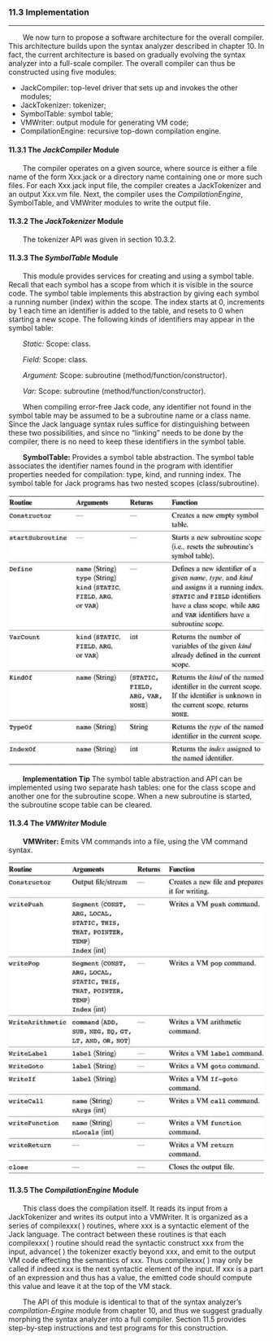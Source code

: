 ### 11.3 Implementation
---


&emsp;&emsp;We now turn to propose a software architecture for the overall compiler. This architecture builds upon the syntax analyzer described in chapter 10. In fact, the current architecture is based on gradually evolving the syntax analyzer into a full-scale compiler. The overall compiler can thus be constructed using five modules:
  * JackCompiler: top-level driver that sets up and invokes the other modules;
  * JackTokenizer: tokenizer;
  * SymbolTable: symbol table;
  * VMWriter: output module for generating VM code;
  * CompilationEngine: recursive top-down compilation engine.



#### 11.3.1 The <em>JackCompiler</em> Module

&emsp;&emsp;The compiler operates on a given source, where source is either a file name of the form Xxx.jack or a directory name containing one or more such files. For each Xxx.jack input file, the compiler creates a JackTokenizer and an output Xxx.vm file. Next, the compiler uses the <em>CompilationEngine</em>, SymbolTable, and VMWriter modules to write the output file.



#### 11.3.2 The <em>JackTokenizer</em> Module

&emsp;&emsp;The tokenizer API was given in section 10.3.2.



#### 11.3.3 The <em>SymbolTable</em> Module

&emsp;&emsp;This module provides services for creating and using a symbol table. Recall that each symbol has a scope from which it is visible in the source code. The symbol table implements this abstraction by giving each symbol a running number (index) within the scope. The index starts at 0, increments by 1 each time an identifier is added to the table, and resets to 0 when starting a new scope. The following kinds of identifiers may appear in the symbol table:

&emsp;&emsp;<em>Static:</em> Scope: class.

&emsp;&emsp;<em>Field:</em> Scope: class.

&emsp;&emsp;<em>Argument:</em> Scope: subroutine (method/function/constructor).

&emsp;&emsp;<em>Var:</em> Scope: subroutine (method/function/constructor).

&emsp;&emsp;When compiling error-free Jack code, any identifier not found in the symbol table may be assumed to be a subroutine name or a class name. Since the Jack language syntax rules suffice for distinguishing between these two possibilities, and since no “linking” needs to be done by the compiler, there is no need to keep these identifiers in the symbol table.

&emsp;&emsp;**SymbolTable:** Provides a symbol table abstraction. The symbol table associates the identifier names found in the program with identifier properties needed for compilation: type, kind, and running index. The symbol table for Jack programs has two nested scopes (class/subroutine).

<div align="center"><img width="550" src="../figure/11/11.6b.png"/></div>

&emsp;&emsp;**Implementation Tip** The symbol table abstraction and API can be implemented using two separate hash tables: one for the class scope and another one for the subroutine scope. When a new subroutine is started, the subroutine scope table can be cleared.



#### 11.3.4 The <em>VMWriter</em> Module

&emsp;&emsp;**VMWriter:** Emits VM commands into a file, using the VM command syntax.

<div align="center"><img width="550" src="../figure/11/11.6c.png"/></div>



#### 11.3.5 The <em>CompilationEngine</em> Module

&emsp;&emsp;This class does the compilation itself. It reads its input from a JackTokenizer and writes its output into a VMWriter. It is organized as a series of compilexxx( ) routines, where xxx is a syntactic element of the Jack language. The contract between these routines is that each compilexxx( ) routine should read the syntactic construct xxx from the input, advance( ) the tokenizer exactly beyond xxx, and emit to the output VM code effecting the semantics of xxx. Thus compilexxx( ) may only be called if indeed xxx is the next syntactic element of the input. If xxx is a part of an expression and thus has a value, the emitted code should compute this value and leave it at the top of the VM stack.

&emsp;&emsp;The API of this module is identical to that of the syntax analyzer’s <em>compilation-Engine</em> module from chapter 10, and thus we suggest gradually morphing the syntax analyzer into a full compiler. Section 11.5 provides step-by-step instructions and test programs for this construction.
